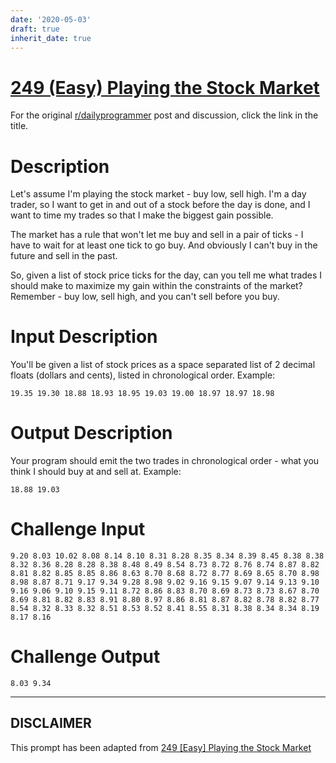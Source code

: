 ```yaml
---
date: '2020-05-03'
draft: true
inherit_date: true
---
```


# [249 (Easy) Playing the Stock Market](https://www.reddit.com/r/dailyprogrammer/comments/40h9pd/20160111_challenge_249_easy_playing_the_stock/)

For the original [r/dailyprogrammer](https://www.reddit.com/r/dailyprogrammer/) post and discussion, click the link in the title.

# Description
Let's assume I'm playing the stock market - buy low, sell high. I'm a day trader, so I want to get in and out of a stock before the day is done, and I want to time my trades so that I make the biggest gain possible. 

The market has a rule that won't let me buy and sell in a pair of ticks - I have to wait for at least one tick to go buy. And obviously I can't buy in the future and sell in the past. 

So, given a list of stock price ticks for the day, can you tell me what trades I should make to maximize my gain within the constraints of the market? Remember - buy low, sell high, and you can't sell before you buy.

# Input Description
You'll be given a list of stock prices as a space separated list of 2 decimal floats (dollars and cents), listed in chronological order. Example:


```
19.35 19.30 18.88 18.93 18.95 19.03 19.00 18.97 18.97 18.98
```
# Output Description
Your program should emit the two trades in chronological order - what you think I should buy at and sell at. Example:


```
18.88 19.03
```
# Challenge Input

```
9.20 8.03 10.02 8.08 8.14 8.10 8.31 8.28 8.35 8.34 8.39 8.45 8.38 8.38 8.32 8.36 8.28 8.28 8.38 8.48 8.49 8.54 8.73 8.72 8.76 8.74 8.87 8.82 8.81 8.82 8.85 8.85 8.86 8.63 8.70 8.68 8.72 8.77 8.69 8.65 8.70 8.98 8.98 8.87 8.71 9.17 9.34 9.28 8.98 9.02 9.16 9.15 9.07 9.14 9.13 9.10 9.16 9.06 9.10 9.15 9.11 8.72 8.86 8.83 8.70 8.69 8.73 8.73 8.67 8.70 8.69 8.81 8.82 8.83 8.91 8.80 8.97 8.86 8.81 8.87 8.82 8.78 8.82 8.77 8.54 8.32 8.33 8.32 8.51 8.53 8.52 8.41 8.55 8.31 8.38 8.34 8.34 8.19 8.17 8.16
```
# Challenge Output

```
8.03 9.34
```

----
## **DISCLAIMER**
This prompt has been adapted from [249 [Easy] Playing the Stock Market](https://www.reddit.com/r/dailyprogrammer/comments/40h9pd/20160111_challenge_249_easy_playing_the_stock/
)
